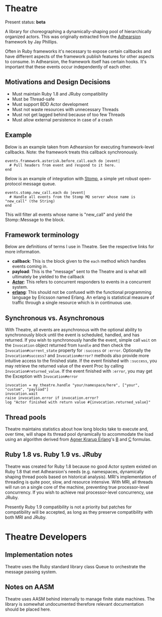 Theatre
=======

Present status: **beta**

A library for choreographing a dynamically-shaping pool of hierarchically organized actors. This was originally extracted from the [Adhearsion](http://adhearsion.com) framework by Jay Phillips.

Often in Ruby frameworks it's necessary to expose certain callbacks and have different aspects of the framework publish features for other aspects to consume. In Adhearsion, the framework itself has certain hooks. It's important that these events occur independently of each other.

Motivations and Design Decisions
--------------------------------

* Must maintain Ruby 1.8 and JRuby compatibility
* Must be Thread-safe
* Must support BDD Actor development
* Must not waste resources with unnecessary Threads
* Must not get lagged behind because of too few Threads
* Must allow external persistence in case of a crash

Example
-------

Below is an example taken from Adhearsion for executing framework-level callbacks. Note: the framework treats this callback synchronously.

    events.framework.asterisk.before_call.each do |event|
      # Pull headers from event and respond to it here.
    end

Below is an example of integration with [Stomp](http://stomp.codehaus.org/), a simple yet robust open-protocol message queue.

    events.stomp.new_call.each do |event|
      # Handle all events from the Stomp MQ server whose name is "new_call" (the String)
    end

This will filter all events whose name is "new_call" and yield the Stomp::Message to the block.

Framework terminology
--------------------

Below are definitions of terms I use in Theatre. See the respective links for more information.

* **callback**: This is the block given to the `each` method which handles events coming in.
* **payload**: This is the "message" sent to the Theatre and is what will ultimately be yielded to the callback
* **[Actor](http://en.wikipedia.org/wiki/Actor_model)**: This refers to concurrent responders to events in a concurrent system.
* **[erlang](http://en.wikipedia.org/wiki/Erlang_unit)**: This should not be confused with the functional programming language by Ericsson named Erlang. An erlang is statistical measure of traffic through a single resource which is in continuous use.

Synchronous vs. Asynchronous
----------------------------

With Theatre, all events are asynchronous with the optional ability to synchronously block until the event is scheduled, handled, and has returned. If you wish to synchronously handle the event, simple call `wait` on the `Invocation` object returned from `handle` and then check the `Invocation#current_state` property for `:success` or `:error`. Optionally the `Invocation#success?` and `Invocation#error?` methods also provide more intuitive access to the finished state. If the event finished with `:success`, you may retrieve the returned value of the event Proc by calling `Invocation#returned_value`. If the event finished with `:error`, you may get the Exception with `Invocation#error`

    invocation = my_theatre.handle "your/namespace/here", ["your", "custom", "payload"]
    invocation.wait
    raise invocation.error if invocation.error?
    log "Actor finished with return value #{invocation.returned_value}"

Thread pools
------------

Theatre maintains statistics about how long blocks take to execute and, over time, will shape its thread pool dynamically to accommodate the load using an algorithm derived from [Agner Krarup Erlang](http://en.wikipedia.org/wiki/Agner_Krarup_Erlang)'s [B](http://en.wikipedia.org/wiki/Erlang-B) and [C](http://en.wikipedia.org/wiki/Erlang-C) formulas.

Ruby 1.8 vs. Ruby 1.9 vs. JRuby
-------------------------------

Theatre was created for Ruby 1.8 because no good Actor system existed on Ruby 1.8 that met Adhearsion's needs (e.g. namespaces, dynamically shaping thread pools based on historical analysis). MRI's implementation of threading is quite poor, slow, and resource intensive. With MRI, all threads will run on a single core of the machine, preventing true processor-level concurrency. If you wish to achieve real processor-level concurrency, use JRuby.

Presently Ruby 1.9 compatibility is not a priority but patches for compatibility will be accepted, as long as they preserve compatibility with both MRI and JRuby.

Theatre Developers
=============

Implementation notes
--------------------

Theatre uses the Ruby standard library class Queue to orchestrate the message passing system.

Notes on AASM
-------------

Theatre uses AASM behind internally to manage finite state machines. The library is somewhat undocumented therefore relevant documentation should be placed here.